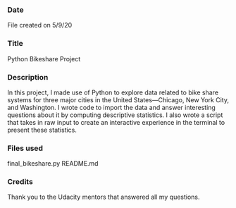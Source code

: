 ### Date
File created on 5/9/20


### Title
Python Bikeshare Project

### Description
In this project, I made use of Python to explore data related to bike share systems for three major cities in the United States—Chicago, New York City, and Washington.  I wrote code to import the data and answer interesting questions about it by computing descriptive statistics. I also wrote a script that takes in raw input to create an interactive experience in the terminal to present these statistics.


### Files used
final_bikeshare.py
README.md


### Credits
Thank you to the Udacity mentors that answered all my questions.
